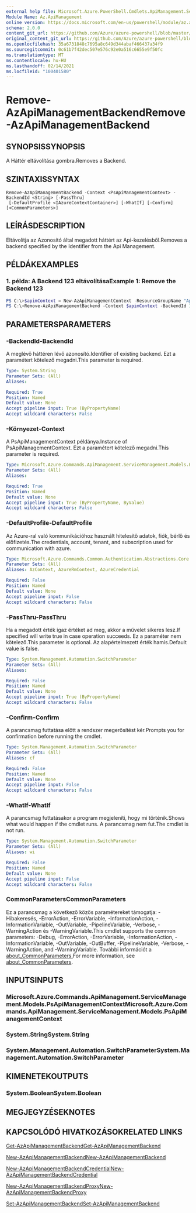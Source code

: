 ```yaml
---
external help file: Microsoft.Azure.PowerShell.Cmdlets.ApiManagement.ServiceManagement.dll-Help.xml
Module Name: Az.ApiManagement
online version: https://docs.microsoft.com/en-us/powershell/module/az.apimanagement/remove-azapimanagementbackend
schema: 2.0.0
content_git_url: https://github.com/Azure/azure-powershell/blob/master/src/ApiManagement/ApiManagement/help/Remove-AzApiManagementBackend.md
original_content_git_url: https://github.com/Azure/azure-powershell/blob/master/src/ApiManagement/ApiManagement/help/Remove-AzApiManagementBackend.md
ms.openlocfilehash: 35a6731848c7695a8c649d344abaf466437a34f9
ms.sourcegitcommit: 0c61b7f42dec507e576c92e0a516c6655e9f50fc
ms.translationtype: MT
ms.contentlocale: hu-HU
ms.lasthandoff: 02/14/2021
ms.locfileid: "100401580"
---
```

# <span data-ttu-id="41790-101">Remove-AzApiManagementBackend</span><span class="sxs-lookup"><span data-stu-id="41790-101">Remove-AzApiManagementBackend</span></span>

## <span data-ttu-id="41790-102">SYNOPSIS</span><span class="sxs-lookup"><span data-stu-id="41790-102">SYNOPSIS</span></span>
<span data-ttu-id="41790-103">A Háttér eltávolítása gombra.</span><span class="sxs-lookup"><span data-stu-id="41790-103">Removes a Backend.</span></span>

## <span data-ttu-id="41790-104">SZINTAXIS</span><span class="sxs-lookup"><span data-stu-id="41790-104">SYNTAX</span></span>

```
Remove-AzApiManagementBackend -Context <PsApiManagementContext> -BackendId <String> [-PassThru]
 [-DefaultProfile <IAzureContextContainer>] [-WhatIf] [-Confirm] [<CommonParameters>]
```

## <span data-ttu-id="41790-105">LEÍRÁS</span><span class="sxs-lookup"><span data-stu-id="41790-105">DESCRIPTION</span></span>
<span data-ttu-id="41790-106">Eltávolítja az Azonosító által megadott háttért az Api-kezelésből.</span><span class="sxs-lookup"><span data-stu-id="41790-106">Removes a backend specified by the Identifier from the Api Management.</span></span>

## <span data-ttu-id="41790-107">PÉLDÁK</span><span class="sxs-lookup"><span data-stu-id="41790-107">EXAMPLES</span></span>

### <span data-ttu-id="41790-108">1. példa: A Backend 123 eltávolítása</span><span class="sxs-lookup"><span data-stu-id="41790-108">Example 1: Remove the Backend 123</span></span>
```powershell
PS C:\>$apimContext = New-AzApiManagementContext -ResourceGroupName "Api-Default-WestUS" -ServiceName "contoso"
PS C:\>Remove-AzApiManagementBackend -Context $apimContext -BackendId 123 -PassThru
```

## <span data-ttu-id="41790-109">PARAMETERS</span><span class="sxs-lookup"><span data-stu-id="41790-109">PARAMETERS</span></span>

### <span data-ttu-id="41790-110">-BackendId</span><span class="sxs-lookup"><span data-stu-id="41790-110">-BackendId</span></span>
<span data-ttu-id="41790-111">A meglévő háttéren lévő azonosító.</span><span class="sxs-lookup"><span data-stu-id="41790-111">Identifier of existing backend.</span></span>
<span data-ttu-id="41790-112">Ezt a paramétert kötelező megadni.</span><span class="sxs-lookup"><span data-stu-id="41790-112">This parameter is required.</span></span>

```yaml
Type: System.String
Parameter Sets: (All)
Aliases:

Required: True
Position: Named
Default value: None
Accept pipeline input: True (ByPropertyName)
Accept wildcard characters: False
```

### <span data-ttu-id="41790-113">-Környezet</span><span class="sxs-lookup"><span data-stu-id="41790-113">-Context</span></span>
<span data-ttu-id="41790-114">A PsApiManagementContext példánya.</span><span class="sxs-lookup"><span data-stu-id="41790-114">Instance of PsApiManagementContext.</span></span>
<span data-ttu-id="41790-115">Ezt a paramétert kötelező megadni.</span><span class="sxs-lookup"><span data-stu-id="41790-115">This parameter is required.</span></span>

```yaml
Type: Microsoft.Azure.Commands.ApiManagement.ServiceManagement.Models.PsApiManagementContext
Parameter Sets: (All)
Aliases:

Required: True
Position: Named
Default value: None
Accept pipeline input: True (ByPropertyName, ByValue)
Accept wildcard characters: False
```

### <span data-ttu-id="41790-116">-DefaultProfile</span><span class="sxs-lookup"><span data-stu-id="41790-116">-DefaultProfile</span></span>
<span data-ttu-id="41790-117">Az Azure-ral való kommunikációhoz használt hitelesítő adatok, fiók, bérlő és előfizetés.</span><span class="sxs-lookup"><span data-stu-id="41790-117">The credentials, account, tenant, and subscription used for communication with azure.</span></span>

```yaml
Type: Microsoft.Azure.Commands.Common.Authentication.Abstractions.Core.IAzureContextContainer
Parameter Sets: (All)
Aliases: AzContext, AzureRmContext, AzureCredential

Required: False
Position: Named
Default value: None
Accept pipeline input: False
Accept wildcard characters: False
```

### <span data-ttu-id="41790-118">-PassThru</span><span class="sxs-lookup"><span data-stu-id="41790-118">-PassThru</span></span>
<span data-ttu-id="41790-119">Ha a megadott érték igaz értéket ad meg, akkor a művelet sikeres lesz.</span><span class="sxs-lookup"><span data-stu-id="41790-119">If specified will write true in case operation succeeds.</span></span>
<span data-ttu-id="41790-120">Ez a paraméter nem kötelező.</span><span class="sxs-lookup"><span data-stu-id="41790-120">This parameter is optional.</span></span>
<span data-ttu-id="41790-121">Az alapértelmezett érték hamis.</span><span class="sxs-lookup"><span data-stu-id="41790-121">Default value is false.</span></span>

```yaml
Type: System.Management.Automation.SwitchParameter
Parameter Sets: (All)
Aliases:

Required: False
Position: Named
Default value: None
Accept pipeline input: True (ByPropertyName)
Accept wildcard characters: False
```

### <span data-ttu-id="41790-122">-Confirm</span><span class="sxs-lookup"><span data-stu-id="41790-122">-Confirm</span></span>
<span data-ttu-id="41790-123">A parancsmag futtatása előtt a rendszer megerősítést kér.</span><span class="sxs-lookup"><span data-stu-id="41790-123">Prompts you for confirmation before running the cmdlet.</span></span>

```yaml
Type: System.Management.Automation.SwitchParameter
Parameter Sets: (All)
Aliases: cf

Required: False
Position: Named
Default value: None
Accept pipeline input: False
Accept wildcard characters: False
```

### <span data-ttu-id="41790-124">-WhatIf</span><span class="sxs-lookup"><span data-stu-id="41790-124">-WhatIf</span></span>
<span data-ttu-id="41790-125">A parancsmag futtatásakor a program megjeleníti, hogy mi történik.</span><span class="sxs-lookup"><span data-stu-id="41790-125">Shows what would happen if the cmdlet runs.</span></span> <span data-ttu-id="41790-126">A parancsmag nem fut.</span><span class="sxs-lookup"><span data-stu-id="41790-126">The cmdlet is not run.</span></span>

```yaml
Type: System.Management.Automation.SwitchParameter
Parameter Sets: (All)
Aliases: wi

Required: False
Position: Named
Default value: None
Accept pipeline input: False
Accept wildcard characters: False
```

### <span data-ttu-id="41790-127">CommonParameters</span><span class="sxs-lookup"><span data-stu-id="41790-127">CommonParameters</span></span>
<span data-ttu-id="41790-128">Ez a parancsmag a következő közös paramétereket támogatja: -Hibakeresés, -ErrorAction, -ErrorVariable, -InformationAction, -InformationVariable, -OutVariable, -PipelineVariable, -Verbose, -WarningAction és -WarningVariable.</span><span class="sxs-lookup"><span data-stu-id="41790-128">This cmdlet supports the common parameters: -Debug, -ErrorAction, -ErrorVariable, -InformationAction, -InformationVariable, -OutVariable, -OutBuffer, -PipelineVariable, -Verbose, -WarningAction, and -WarningVariable.</span></span> <span data-ttu-id="41790-129">További információt a [about_CommonParameters.](https://go.microsoft.com/fwlink/?LinkID=113216)</span><span class="sxs-lookup"><span data-stu-id="41790-129">For more information, see [about_CommonParameters](https://go.microsoft.com/fwlink/?LinkID=113216).</span></span>

## <span data-ttu-id="41790-130">INPUTS</span><span class="sxs-lookup"><span data-stu-id="41790-130">INPUTS</span></span>

### <span data-ttu-id="41790-131">Microsoft.Azure.Commands.ApiManagement.ServiceManagement.Models.PsApiManagementContext</span><span class="sxs-lookup"><span data-stu-id="41790-131">Microsoft.Azure.Commands.ApiManagement.ServiceManagement.Models.PsApiManagementContext</span></span>

### <span data-ttu-id="41790-132">System.String</span><span class="sxs-lookup"><span data-stu-id="41790-132">System.String</span></span>

### <span data-ttu-id="41790-133">System.Management.Automation.SwitchParameter</span><span class="sxs-lookup"><span data-stu-id="41790-133">System.Management.Automation.SwitchParameter</span></span>

## <span data-ttu-id="41790-134">KIMENETEK</span><span class="sxs-lookup"><span data-stu-id="41790-134">OUTPUTS</span></span>

### <span data-ttu-id="41790-135">System.Boolean</span><span class="sxs-lookup"><span data-stu-id="41790-135">System.Boolean</span></span>

## <span data-ttu-id="41790-136">MEGJEGYZÉSEK</span><span class="sxs-lookup"><span data-stu-id="41790-136">NOTES</span></span>

## <span data-ttu-id="41790-137">KAPCSOLÓDÓ HIVATKOZÁSOK</span><span class="sxs-lookup"><span data-stu-id="41790-137">RELATED LINKS</span></span>

[<span data-ttu-id="41790-138">Get-AzApiManagementBackend</span><span class="sxs-lookup"><span data-stu-id="41790-138">Get-AzApiManagementBackend</span></span>](./Get-AzApiManagementBackend.md)

[<span data-ttu-id="41790-139">New-AzApiManagementBackend</span><span class="sxs-lookup"><span data-stu-id="41790-139">New-AzApiManagementBackend</span></span>](./New-AzApiManagementBackend.md)

[<span data-ttu-id="41790-140">New-AzApiManagementBackendCredential</span><span class="sxs-lookup"><span data-stu-id="41790-140">New-AzApiManagementBackendCredential</span></span>](./New-AzApiManagementBackendCredential.md)

[<span data-ttu-id="41790-141">New-AzApiManagementBackendProxy</span><span class="sxs-lookup"><span data-stu-id="41790-141">New-AzApiManagementBackendProxy</span></span>](./New-AzApiManagementBackendProxy.md)

[<span data-ttu-id="41790-142">Set-AzApiManagementBackend</span><span class="sxs-lookup"><span data-stu-id="41790-142">Set-AzApiManagementBackend</span></span>](./Set-AzApiManagementBackend.md)
